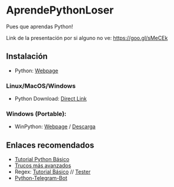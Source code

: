 # AprendePythonLoser
Pues que aprendas Python!

Link de la presentación por si alguno no ve: https://goo.gl/sMeCEk

## Instalación
* Python: [Webpage](https://www.python.org/)

### Linux/MacOS/Windows
* Python Download: [Direct Link](https://www.python.org/downloads/release/python-370/)

### Windows (Portable):
* WinPython: [Webpage](https://winpython.github.io/) / [Descarga](https://github.com/winpython/winpython/releases)


## Enlaces recomendados
* [Tutorial Python Básico](https://www.tutorialspoint.com/python/)
* [Trucos más avanzados](https://docs.python-guide.org/)
* Regex: [Tutorial Básico](https://ryanstutorials.net/regular-expressions-tutorial/regular-expressions-basics.php) // [Tester](https://regexr.com/)
* [Python-Telegram-Bot](https://python-telegram-bot.readthedocs.io/en/stable/)
